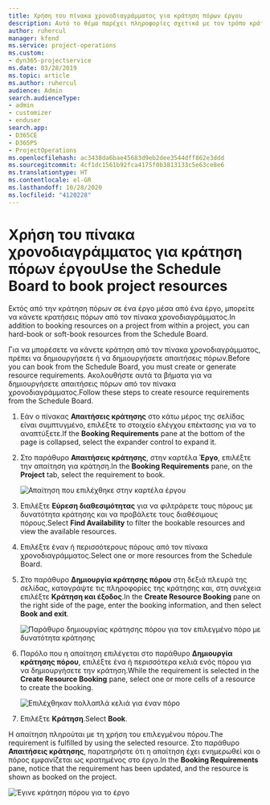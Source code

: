 ```yaml
---
title: Χρήση του πίνακα χρονοδιαγράμματος για κράτηση πόρων έργου
description: Αυτό το θέμα παρέχει πληροφορίες σχετικά με τον τρόπο κράτησης πόρων.
author: ruhercul
manager: kfend
ms.service: project-operations
ms.custom:
- dyn365-projectservice
ms.date: 03/28/2019
ms.topic: article
ms.author: ruhercul
audience: Admin
search.audienceType:
- admin
- customizer
- enduser
search.app:
- D365CE
- D365PS
- ProjectOperations
ms.openlocfilehash: ac3438da6bae45683d9eb2dee3544dff862e3ddd
ms.sourcegitcommit: 4cf1dc1561b92fca4175f0b3813133c5e63ce8e6
ms.translationtype: HT
ms.contentlocale: el-GR
ms.lasthandoff: 10/28/2020
ms.locfileid: "4120228"
---
```

# <a name="use-the-schedule-board-to-book-project-resources"></a><span data-ttu-id="c01c6-103">Χρήση του πίνακα χρονοδιαγράμματος για κράτηση πόρων έργου</span><span class="sxs-lookup"><span data-stu-id="c01c6-103">Use the Schedule Board to book project resources</span></span>

<span data-ttu-id="c01c6-104">Εκτός από την κράτηση πόρων σε ένα έργο μέσα από ένα έργο, μπορείτε να κάνετε κρατήσεις πόρων από τον πίνακα χρονοδιαγράμματος.</span><span class="sxs-lookup"><span data-stu-id="c01c6-104">In addition to booking resources on a project from within a project, you can hard-book or soft-book resources from the Schedule Board.</span></span>

<span data-ttu-id="c01c6-105">Για να μπορέσετε να κάνετε κράτηση από τον πίνακα χρονοδιαγράμματος, πρέπει να δημιουργήσετε ή να δημιουργήσετε απαιτήσεις πόρων.</span><span class="sxs-lookup"><span data-stu-id="c01c6-105">Before you can book from the Schedule Board, you must create or generate resource requirements.</span></span> <span data-ttu-id="c01c6-106">Ακολουθήστε αυτά τα βήματα για να δημιουργήσετε απαιτήσεις πόρων από τον πίνακα χρονοδιαγράμματος.</span><span class="sxs-lookup"><span data-stu-id="c01c6-106">Follow these steps to create resource requirements from the Schedule Board.</span></span>

1. <span data-ttu-id="c01c6-107">Εάν ο πίνακας **Απαιτήσεις κράτησης** στο κάτω μέρος της σελίδας είναι συμπτυγμένο, επιλέξτε το στοιχείο ελέγχου επέκτασης για να το αναπτύξετε.</span><span class="sxs-lookup"><span data-stu-id="c01c6-107">If the **Booking Requirements** pane at the bottom of the page is collapsed, select the expander control to expand it.</span></span>
2. <span data-ttu-id="c01c6-108">Στο παράθυρο **Απαιτήσεις κράτησης**, στην καρτέλα **Έργο**, επιλέξτε την απαίτηση για κράτηση.</span><span class="sxs-lookup"><span data-stu-id="c01c6-108">In the **Booking Requirements** pane, on the **Project** tab, select the requirement to book.</span></span>

    ![Απαίτηση που επιλέχθηκε στην καρτέλα έργου](media/Resource-Management-image73.png)

3. <span data-ttu-id="c01c6-110">Επιλέξτε **Εύρεση διαθεσιμότητας** για να φιλτράρετε τους πόρους με δυνατότητα κράτησης και να προβάλετε τους διαθέσιμους πόρους.</span><span class="sxs-lookup"><span data-stu-id="c01c6-110">Select **Find Availability** to filter the bookable resources and view the available resources.</span></span> 
4. <span data-ttu-id="c01c6-111">Επιλέξτε έναν ή περισσότερους πόρους από τον πίνακα χρονοδιαγράμματος.</span><span class="sxs-lookup"><span data-stu-id="c01c6-111">Select one or more resources from the Schedule Board.</span></span> 
5. <span data-ttu-id="c01c6-112">Στο παράθυρο **Δημιουργία κράτησης πόρου** στη δεξιά πλευρά της σελίδας, καταγράψτε τις πληροφορίες της κράτησης και, στη συνέχεια επιλέξτε **Κράτηση και έξοδος**.</span><span class="sxs-lookup"><span data-stu-id="c01c6-112">In the **Create Resource Booking** pane on the right side of the page, enter the booking information, and then select **Book and exit**.</span></span>

    ![Παράθυρο δημιουργίας κράτησης πόρου για τον επιλεγμένο πόρο με δυνατότητα κράτησης](media/Resource-Management-image74.png)

6. <span data-ttu-id="c01c6-114">Παρόλο που η απαίτηση επιλέγεται στο παράθυρο **Δημιουργία κράτησης πόρου**, επιλέξτε ένα ή περισσότερα κελιά ενός πόρου για να δημιουργήσετε την κράτηση.</span><span class="sxs-lookup"><span data-stu-id="c01c6-114">While the requirement is selected in the **Create Resource Booking** pane, select one or more cells of a resource to create the booking.</span></span>

    ![Επιλέχθηκαν πολλαπλά κελιά για έναν πόρο](media/Resource-Management-image75.png)

7. <span data-ttu-id="c01c6-116">Επιλέξτε **Κράτηση**.</span><span class="sxs-lookup"><span data-stu-id="c01c6-116">Select **Book**.</span></span>

<span data-ttu-id="c01c6-117">Η απαίτηση πληρούται με τη χρήση του επιλεγμένου πόρου.</span><span class="sxs-lookup"><span data-stu-id="c01c6-117">The requirement is fulfilled by using the selected resource.</span></span> <span data-ttu-id="c01c6-118">Στο παράθυρο **Απαιτήσεις κράτησης**, παρατηρήστε ότι η απαίτηση έχει ενημερωθεί και ο πόρος εμφανίζεται ως κρατημένος στο έργο.</span><span class="sxs-lookup"><span data-stu-id="c01c6-118">In the **Booking Requirements** pane, notice that the requirement has been updated, and the resource is shown as booked on the project.</span></span>

![Έγινε κράτηση πόρου για το έργο](media/Resource-Management-image76.png)
